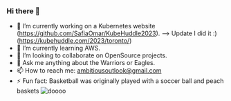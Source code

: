 ### Hi there 👋

- 🔭 I’m currently working on a Kubernetes website (https://github.com/SafiaOmar/KubeHuddle2023). --> Update I did it :) (https://kubehuddle.com/2023/toronto/)
- 🌱 I’m currently learning AWS.
- 👯 I’m looking to collaborate on OpenSource projects.
- 💬 Ask me anything about the Warriors or Eagles.
- 📫 How to reach me: ambitiousoutlook@gmail.com
- ⚡ Fun fact: Basketball was originally played with a soccer ball and peach baskets
  ![doooo](https://user-images.githubusercontent.com/90978408/159572781-541af0f9-08c6-46f5-b3ad-a7f5f6e801eb.jpeg)
